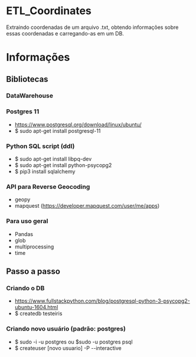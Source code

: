 # ETL_Coordinates
Extraindo coordenadas de um arquivo .txt, obtendo informações sobre essas coordenadas e carregando-as em um DB.

# Informações
  ## Bibliotecas  
  ### DataWarehouse
  ### Postgres 11
  - https://www.postgresql.org/download/linux/ubuntu/
  - $ sudo apt-get install postgresql-11
  
  ### Python SQL script (ddl)
  - $ sudo apt-get install libpq-dev
  - $ sudo apt-get install python-psycopg2
  - $ pip3 install sqlalchemy

  ### API para Reverse Geocoding
  - geopy
  - mapquest (https://developer.mapquest.com/user/me/apps)
  
  ### Para uso geral
  - Pandas
  - glob
  - multiprocessing
  - time
    
  ## Passo a passo
  
  ### Criando o DB
  - https://www.fullstackpython.com/blog/postgresql-python-3-psycopg2-ubuntu-1604.html
  - $ createdb testeiris

  ### Criando novo usuário (padrão: postgres)
  - $ sudo -i -u postgres ou $sudo -u postgres psql
  - $ createuser [novo usuario] -P --interactive

  
